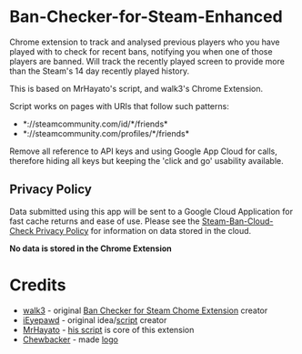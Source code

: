 # Ban-Checker-for-Steam-Enhanced

Chrome extension to track and analysed previous players who you have played with to check for recent bans, notifying you when one of those players are banned. Will track the recently played screen to provide more than the Steam's 14 day recently played history.

This is based on MrHayato's script, and walk3's Chrome Extension. 

Script works on pages with URIs that follow such patterns:
- \*://steamcommunity.com/id/\*/friends\*
- \*://steamcommunity.com/profiles/\*/friends\*

Remove all reference to API keys and using Google App Cloud for calls, therefore hiding all keys but keeping the 'click and go' usability available.

## Privacy Policy
Data submitted using this app will be sent to a Google Cloud Application for fast cache returns and ease of use. Please see the [Steam-Ban-Cloud-Check Privacy Policy](https://github.com/Bourne-ID/Steam-Ban-Cloud-Check/blob/master/README.md) for information on data stored in the cloud.

**No data is stored in the Chrome Extension**


# Credits
- [walk3](http://www.reddit.com/user/walk3) - original [Ban Checker for Steam Chome Extension](https://github.com/ge-ku/Ban-Checker-for-Steam) creator
- [iEyepawd](http://www.reddit.com/user/iEyepawd) - original idea/[script](https://github.com/nicememe/VAC-Check) creator
- [MrHayato](http://www.reddit.com/user/MrHayato) - [his script](https://github.com/MrHayato/VacBanChecker) is core of this extension
- [Chewbacker](http://www.reddit.com/user/Chewbacker) - made [logo](http://www.reddit.com/r/GlobalOffensive/comments/33esl9/i_made_an_overwatch_pin/)
